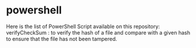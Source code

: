 # powershell
Here is the list of PowerShell Script available on this repository:
verifyCheckSum : to verify the hash of a file and compare with a given hash to ensure that the file has not been tampered.
